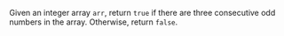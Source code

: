 Given an integer array `arr`, return `true` if there are three consecutive odd numbers in the array. Otherwise, return `false`.